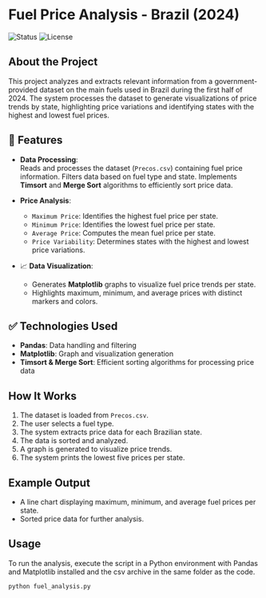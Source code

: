 # Fuel Price Analysis - Brazil (2024)

![Status](https://img.shields.io/badge/Status-Completed-green)  ![License](https://img.shields.io/badge/License-MIT-yellow.svg)

## About the Project
This project analyzes and extracts relevant information from a government-provided dataset on the main fuels used in Brazil during the first half of 2024. The system processes the dataset to generate visualizations of price trends by state, highlighting price variations and identifying states with the highest and lowest fuel prices.

## :hammer: Features

- **Data Processing**:  
  Reads and processes the dataset (`Precos.csv`) containing fuel price information.
  Filters data based on fuel type and state.
  Implements **Timsort** and **Merge Sort** algorithms to efficiently sort price data.

- **Price Analysis**:  
  - `Maximum Price`: Identifies the highest fuel price per state.
  - `Minimum Price`: Identifies the lowest fuel price per state.
  - `Average Price`: Computes the mean fuel price per state.
  - `Price Variability`: Determines states with the highest and lowest price variations.

- 📈 **Data Visualization**:  
  - Generates **Matplotlib** graphs to visualize fuel price trends per state.
  - Highlights maximum, minimum, and average prices with distinct markers and colors.

## ✅ Technologies Used

- **Pandas**: Data handling and filtering
- **Matplotlib**: Graph and visualization generation
- **Timsort & Merge Sort**: Efficient sorting algorithms for processing price data

## How It Works

1. The dataset is loaded from `Precos.csv`.
2. The user selects a fuel type.
3. The system extracts price data for each Brazilian state.
4. The data is sorted and analyzed.
5. A graph is generated to visualize price trends.
6. The system prints the lowest five prices per state.

## Example Output

- A line chart displaying maximum, minimum, and average fuel prices per state.
- Sorted price data for further analysis.

## Usage

To run the analysis, execute the script in a Python environment with Pandas and Matplotlib installed and the csv archive in the same folder as the code.

```bash
python fuel_analysis.py
```

